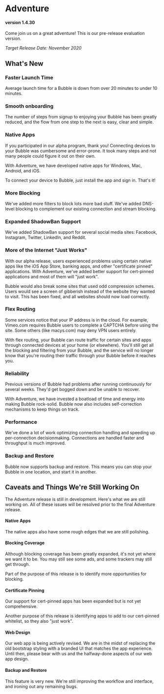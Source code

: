 # Adventure
#### version 1.4.30
Come join us on a great adventure! This is our pre-release evaluation version.

*Target Release Date: November 2020*

## What's New

### Faster Launch Time
Average launch time for a Bubble is down from over 20 minutes to under 10 minutes.

### Smooth onboarding
The number of steps from signup to enjoying your Bubble has been greatly reduced, and the flow from one step to the
next is easy, clear and simple.

### Native Apps
If you participated in our alpha program, thank you! Connecting devices to your Bubble was cumbersome and error-prone.
It took many steps and not many people could figure it out on their own.

With Adventure, we have developed native apps for Windows, Mac, Android, and iOS.

To connect your device to Bubble, just install the app and sign in. That's it!

### More Blocking
We've added more filters to block lots more bad stuff. We've added DNS-level blocking to complement
our existing connection and stream blocking.

### Expanded ShadowBan Support
We've added ShadowBan support for several social media sites: Facebook, Instagram, Twitter, LinkedIn, and Reddit.

### More of the Internet "Just Works"
With our alpha release, users experienced problems using certain native apps like the iOS App Store, banking apps,
and other "certificate pinned" applications.
With Adventure, we've added better support for cert-pinned applications and most of them will "just work".

Bubble would also break some sites that used odd compression schemes. Users would see a screen of gibberish
instead of the website they wanted to visit. This has been fixed, and all websites should now load correctly.

### Flex Routing
Some services notice that your IP address is in the cloud. For example, Vimeo.com requires Bubble users to
complete a CAPTCHA before using the site. Some others (like macys.com) may deny VPN users entirely.

With flex routing, your Bubble can route traffic for certain sites and apps through connected devices at your home (or elsewhere).
You'll still get all the blocking and filtering from your Bubble, and the service will no longer know that you're
routing their traffic through your Bubble before it reaches you.

### Reliability
Previous versions of Bubble had problems after running continuously for several weeks.
They'd get bogged down and be unable to recover.

With Adventure, we have invested a boatload of time and energy into making Bubble rock-solid.
Bubble now also includes self-correction mechanisms to keep things on track.

### Performance
We've done a lot of work optimizing connection handling and speeding up per-connection decisionmaking.
Connections are handled faster and throughput is much improved.

### Backup and Restore
Bubble now supports backup and restore. This means you can stop your Bubble in one location, and start it in another.

## Caveats and Things We're Still Working On
The Adventure release is still in development. Here's what we are still working on.
All of these issues will be resolved prior to the final Adventure release.

#### Native Apps
The native apps also have some rough edges that we are still polishing. 

#### Blocking Coverage
Although blocking coverage has been greatly expanded, it's not yet where we want it to be. You may still see some ads, and some trackers may still get through.

Part of the purpose of this release is to identify more opportunities for blocking.

#### Certificate Pinning
Our support for cert-pinned apps has been expanded but is not yet comprehensive.

Another purpose of this release is identifying apps to add to our cert-pinned whitelist, so they also "just work".

#### Web Design
Our web app is being actively revised.
We are in the midst of replacing the old bootstrap styling with a branded UI that matches the app experience.
Until then, please bear with us and the halfway-done aspects of our web app design.

#### Backup and Restore
This feature is very new. We're still improving the workflow and interface, and ironing out any remaining bugs.
